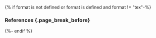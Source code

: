 {% if format is not defined or format is defined and format != "tex"-%}
### References <!-- $data-collapsed="true" --> {.page_break_before}

<!-- 
  This style exists in the accordion plugin already, but it will be loaded after 
  this section, and thus the browser will start to render the intensive refs div 
  (despite it explicitly being set to collapsed). Duplicate here to hopefully 
  *immediately* hide the references div before the browser tries to render.
-->
<style>
  *:not(h2)[data-collapsed="true"] {
    display: none;
  }
</style>
<!-- Explicitly insert bibliography here -->
<div id="refs" data-collapsed="true"></div>
{%- endif %}

<!-- Define citation tags below -->
[@tag:Park2020_distancing]: doi:10.3201/eid2611.201099

<!-- Individual sections that have been published as preprints or journal manuscripts -->
[@individual-pathogenesis]: https://pubmed.ncbi.nlm.nih.gov/34698547/
[@individual-nutraceuticals]: https://pubmed.ncbi.nlm.nih.gov/33947804/
[@individual-pharmaceuticals]: https://pubmed.ncbi.nlm.nih.gov/34726496/
